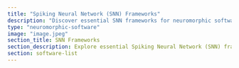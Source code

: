 ```yaml
---
title: "Spiking Neural Network (SNN) Frameworks"
description: "Discover essential SNN frameworks for neuromorphic software development."
type: "neuromorphic-software"
image: "image.jpeg"
section_title: SNN Frameworks
section_description: Explore essential Spiking Neural Network (SNN) frameworks tailored for the advancement of neuromorphic software development. This guide serves as a comprehensive resource to help researchers and developers navigate and choose frameworks that align with their objectives in the field of neuromorphic computing.
section: software-list
---
```

